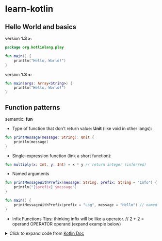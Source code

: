 # learn-kotlin

## Hello World and basics

version **1.3 >**:
```kotlin
package org.kotlinlang.play

fun main() {
    println("Hello, World!")
}

```

version **1.3 <**:
```kotlin
fun main(args: Array<String>) {
    println("Hello, World!")
}
```

## Function patterns
semantic: **fun**

- Type of function that don't return value: **Unit** (like void in other langs):
```kotlin
fun printMessage(message: String): Unit {
    println(message)
}
```

- Single-expression function (link a short function):
```kotlin
fun multiply(x: Int, y: Int) = x * y // return integer (inferred)
```

- Named arguments
```kotlin
fun printMessageWithPrefix(message: String, prefix: String = "Info") {  // 2
    println("[$prefix] $message")
}

fun main() {
    printMessageWithPrefix(prefix = "Log", message = "Hello") // named arguments change order of arguments. Prints: [Log] Hello
}
```

- Infix Functions
Tips: thinking infix will be like a operator. // 2 + 2 = operand OPERATOR operand (expand example below)
<details>
<summary>Click to expand code from <a href="https://play.kotlinlang.org/byExample/01_introduction/02_Functions" target="_blank">Kotlin Doc</a></summary>
<p>

```kotlin
    fun main() {

    infix fun Int.times(str: String) = str.repeat(this)
    println(2 times "Bye ") // Bye Bye 

    val pair = "Ferrari" to "Katrina"
    println(pair) // (Ferrari, Katrina)

    infix fun String.onto(other: String) = Pair(this, other)
    val myPair = "McLaren" onto "Lucas"
    println(myPair) // (McLaren, Lucas)

    val sophia = Person("Sophia")
    val claudia = Person("Claudia")
    sophia likes claudia
    }

    class Person(val name: String) {
    val likedPeople = mutableListOf<Person>()
    infix fun likes(other: Person) { likedPeople.add(other) }
    }
```
</p>
</details>